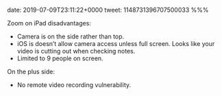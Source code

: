 date: 2019-07-09T23:11:22+0000
tweet: 1148731396707500033
%%%

Zoom on iPad disadvantages:

- Camera is on the side rather than top.
- iOS is doesn’t allow camera access unless full screen. Looks like your video is cutting out when checking notes.
- Limited to 9 people on screen.

On the plus side:

- No remote video recording vulnerability.
